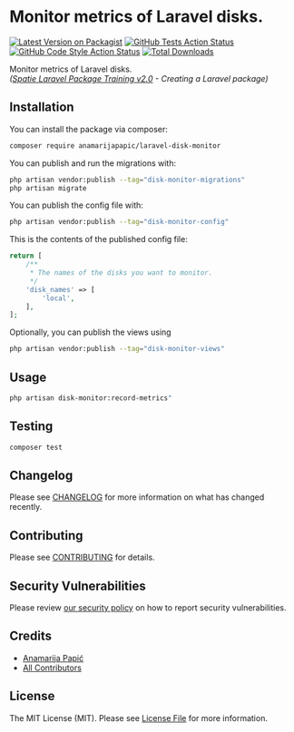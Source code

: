 # Monitor metrics of Laravel disks.

[![Latest Version on Packagist](https://img.shields.io/packagist/v/anamarijapapic/laravel-disk-monitor.svg?style=flat-square)](https://packagist.org/packages/anamarijapapic/laravel-disk-monitor)
[![GitHub Tests Action Status](https://img.shields.io/github/actions/workflow/status/anamarijapapic/laravel-disk-monitor/run-tests.yml?branch=master&label=tests&style=flat-square)](https://github.com/anamarijapapic/laravel-disk-monitor/actions?query=workflow%3Arun-tests+branch%3Amaster)
[![GitHub Code Style Action Status](https://img.shields.io/github/actions/workflow/status/anamarijapapic/laravel-disk-monitor/fix-php-code-style-issues.yml?branch=master&label=code%20style&style=flat-square)](https://github.com/anamarijapapic/laravel-disk-monitor/actions?query=workflow%3A"Fix+PHP+code+style+issues"+branch%3Amaster)
[![Total Downloads](https://img.shields.io/packagist/dt/anamarijapapic/laravel-disk-monitor.svg?style=flat-square)](https://packagist.org/packages/anamarijapapic/laravel-disk-monitor)

Monitor metrics of Laravel disks.  
*([Spatie Laravel Package Training v2.0](https://laravelpackage.training/) - Creating a Laravel package)*

## Installation

You can install the package via composer:

```bash
composer require anamarijapapic/laravel-disk-monitor
```

You can publish and run the migrations with:

```bash
php artisan vendor:publish --tag="disk-monitor-migrations"
php artisan migrate
```

You can publish the config file with:

```bash
php artisan vendor:publish --tag="disk-monitor-config"
```

This is the contents of the published config file:

```php
return [
    /**
     * The names of the disks you want to monitor.
     */
    'disk_names' => [
        'local',
    ],
];
```

Optionally, you can publish the views using

```bash
php artisan vendor:publish --tag="disk-monitor-views"
```

## Usage

```bash
php artisan disk-monitor:record-metrics"
```

## Testing

```bash
composer test
```

## Changelog

Please see [CHANGELOG](CHANGELOG.md) for more information on what has changed recently.

## Contributing

Please see [CONTRIBUTING](CONTRIBUTING.md) for details.

## Security Vulnerabilities

Please review [our security policy](../../security/policy) on how to report security vulnerabilities.

## Credits

- [Anamarija Papić](https://github.com/anamarijapapic)
- [All Contributors](../../contributors)

## License

The MIT License (MIT). Please see [License File](LICENSE.md) for more information.

